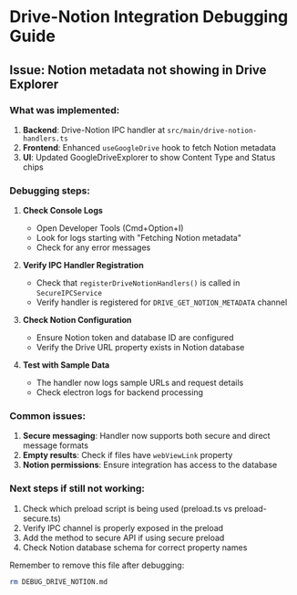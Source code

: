 # Drive-Notion Integration Debugging Guide

## Issue: Notion metadata not showing in Drive Explorer

### What was implemented:
1. **Backend**: Drive-Notion IPC handler at `src/main/drive-notion-handlers.ts`
2. **Frontend**: Enhanced `useGoogleDrive` hook to fetch Notion metadata
3. **UI**: Updated GoogleDriveExplorer to show Content Type and Status chips

### Debugging steps:

1. **Check Console Logs**
   - Open Developer Tools (Cmd+Option+I)
   - Look for logs starting with "Fetching Notion metadata"
   - Check for any error messages

2. **Verify IPC Handler Registration**
   - Check that `registerDriveNotionHandlers()` is called in `SecureIPCService`
   - Verify handler is registered for `DRIVE_GET_NOTION_METADATA` channel

3. **Check Notion Configuration**
   - Ensure Notion token and database ID are configured
   - Verify the Drive URL property exists in Notion database

4. **Test with Sample Data**
   - The handler now logs sample URLs and request details
   - Check electron logs for backend processing

### Common issues:
1. **Secure messaging**: Handler now supports both secure and direct message formats
2. **Empty results**: Check if files have `webViewLink` property
3. **Notion permissions**: Ensure integration has access to the database

### Next steps if still not working:
1. Check which preload script is being used (preload.ts vs preload-secure.ts)
2. Verify IPC channel is properly exposed in the preload
3. Add the method to secure API if using secure preload
4. Check Notion database schema for correct property names

Remember to remove this file after debugging:
```bash
rm DEBUG_DRIVE_NOTION.md
```
